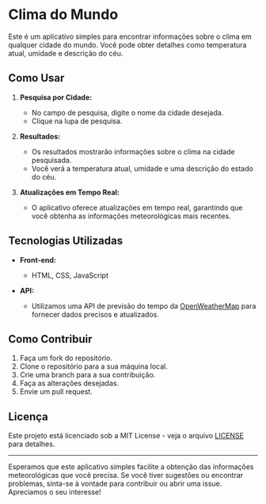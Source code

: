 
# Clima do Mundo

Este é um aplicativo simples para encontrar informações sobre o clima em qualquer cidade do mundo. Você pode obter detalhes como temperatura atual, umidade e descrição do céu.

## Como Usar

1. **Pesquisa por Cidade:**
   - No campo de pesquisa, digite o nome da cidade desejada.
   - Clique na lupa de pesquisa.

2. **Resultados:**
   - Os resultados mostrarão informações sobre o clima na cidade pesquisada.
   - Você verá a temperatura atual, umidade e uma descrição do estado do céu.

3. **Atualizações em Tempo Real:**
   - O aplicativo oferece atualizações em tempo real, garantindo que você obtenha as informações meteorológicas mais recentes.

## Tecnologias Utilizadas

- **Front-end:**
  - HTML, CSS, JavaScript

- **API:**
  - Utilizamos uma API de previsão do tempo da [OpenWeatherMap](https://openweathermap.org/) para fornecer dados precisos e atualizados.

## Como Contribuir

1. Faça um fork do repositório.
2. Clone o repositório para a sua máquina local.
3. Crie uma branch para a sua contribuição.
4. Faça as alterações desejadas.
5. Envie um pull request.

## Licença

Este projeto está licenciado sob a MIT License - veja o arquivo [LICENSE](LICENSE) para detalhes.

---

Esperamos que este aplicativo simples facilite a obtenção das informações meteorológicas que você precisa. Se você tiver sugestões ou encontrar problemas, sinta-se à vontade para contribuir ou abrir uma issue. Apreciamos o seu interesse!
